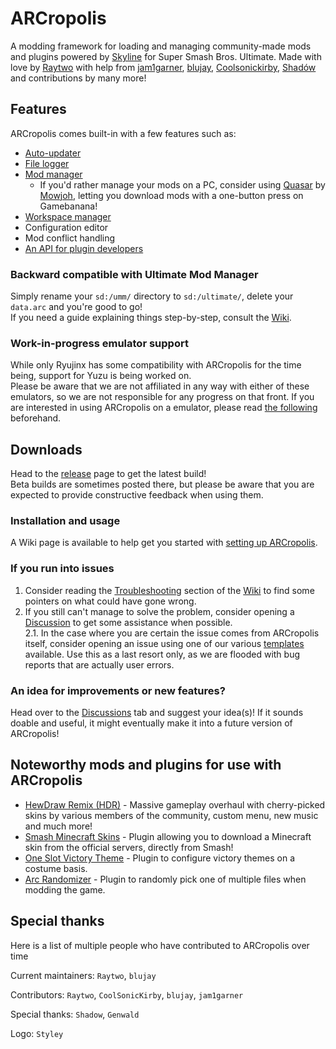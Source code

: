 # ARCropolis

A modding framework for loading and managing community-made mods and plugins powered by [Skyline](https://github.com/skyline-dev/skyline) for Super Smash Bros. Ultimate. Made with love by [Raytwo](https://github.com/Raytwo) with help from [jam1garner](https://github.com/jam1garner), [blujay](https://github.com/blu-dev), [Coolsonickirby](https://github.com/Coolsonickirby), [Shadów](https://github.com/shadowninja108) and contributions by many more!

## Features
ARCropolis comes built-in with a few features such as:
* [Auto-updater](https://github.com/Raytwo/ARCropolis/wiki/Auto-updater)
* [File logger](https://github.com/Raytwo/ARCropolis/wiki/File-logging)
* [Mod manager](https://github.com/Raytwo/ARCropolis/wiki/Mod-manager)
  * If you'd rather manage your mods on a PC, consider using [Quasar](https://github.com/Mowjoh/Quasar) by [Mowjoh](https://github.com/Mowjoh), letting you download mods with a one-button press on Gamebanana!
* [Workspace manager](https://github.com/Raytwo/ARCropolis/wiki/Workspaces-and-Workspace-Selector)
* Configuration editor
* Mod conflict handling
* [An API for plugin developers](https://github.com/Raytwo/arcropolis_api)

### Backward compatible with Ultimate Mod Manager
Simply rename your ``sd:/umm/`` directory to ``sd:/ultimate/``, delete your ``data.arc`` and you're good to go!  
If you need a guide explaining things step-by-step, consult the [Wiki](https://github.com/Raytwo/ARCropolis/wiki/Overview-(Getting-started)).

### Work-in-progress emulator support
While only Ryujinx has some compatibility with ARCropolis for the time being, support for Yuzu is being worked on.  
Please be aware that we are not affiliated in any way with either of these emulators, so we are not responsible for any progress on that front.
If you are interested in using ARCropolis on a emulator, please read [the following](https://github.com/Raytwo/ARCropolis/issues/195) beforehand.

## Downloads 
Head to the [release](https://github.com/Raytwo/ARCropolis/releases/latest) page to get the latest build!  
Beta builds are sometimes posted there, but please be aware that you are expected to provide constructive feedback when using them.

### Installation and usage
A Wiki page is available to help get you started with [setting up ARCropolis](https://github.com/Raytwo/ARCropolis/wiki/Overview-(Getting-started)).

### If you run into issues
1. Consider reading the [Troubleshooting](https://github.com/Raytwo/ARCropolis/wiki/Common-Issues-and-How-To-Fix-Them) section of the [Wiki](https://github.com/Raytwo/ARCropolis/wiki) to find some pointers on what could have gone wrong.  
2. If you still can't manage to solve the problem, consider opening a [Discussion](https://github.com/Raytwo/ARCropolis/discussions/categories/issues) to get some assistance when possible.  
2.1. In the case where you are certain the issue comes from ARCropolis itself, consider opening an issue using one of our various [templates](https://github.com/Raytwo/ARCropolis/issues/new/choose) available. Use this as a last resort only, as we are flooded with bug reports that are actually user errors.

### An idea for improvements or new features?
Head over to the [Discussions](https://github.com/Raytwo/ARCropolis/discussions/categories/ideas) tab and suggest your idea(s)! If it sounds doable and useful, it might eventually make it into a future version of ARCropolis!

## Noteworthy mods and plugins for use with ARCropolis
* [HewDraw Remix (HDR)](https://github.com/HDR-Development/HDR-Releases) - Massive gameplay overhaul with cherry-picked skins by various members of the community, custom menu, new music and much more!
* [Smash Minecraft Skins](https://github.com/jam1garner/smash-minecraft-skins) - Plugin allowing you to download a Minecraft skin from the official servers, directly from Smash!
* [One Slot Victory Theme](https://github.com/Coolsonickirby/One-Slot-Victory-Theme) - Plugin to configure victory themes on a costume basis.
* [Arc Randomizer](https://github.com/Coolsonickirby/arc-randomizer) -  Plugin to randomly pick one of multiple files when modding the game.

## Special thanks
Here is a list of multiple people who have contributed to ARCropolis over time

Current maintainers: ``Raytwo``, ``blujay``

Contributors: ``Raytwo``, ``CoolSonicKirby``, ``blujay``, ``jam1garner``

Special thanks: ``Shadow``, ``Genwald``

Logo: ``Styley``  
